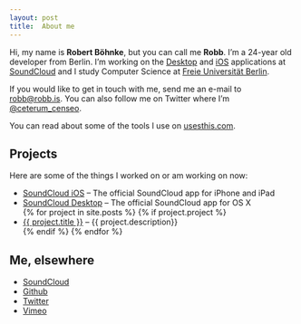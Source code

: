 ```yaml
---
layout: post
title:  About me
---
```


Hi, my name is **Robert Böhnke**, but you can call me **Robb**.
I’m a 24-year old developer from Berlin.
I’m working on the [Desktop][soundcloud_desktop] and
[iOS][soundcloud_ios] applications at [SoundCloud][soundcloud] and I study
Computer Science at [Freie Universität Berlin][fu_berlin].

If you would like to get in touch with me, send me an e-mail to
[robb@robb.is](mailto:robb@robb.is). You can also follow me on
Twitter where I’m [@ceterum_censeo][twitter].

You can read about some of the tools I use on [usesthis.com][usesthis].

## Projects

Here are some of the things I worked on or am working on now:

<ul>
  <li>
    <a href="http://itunes.apple.com/en/app/soundcloud/id336353151">SoundCloud iOS</a> – The official SoundCloud app for iPhone and iPad
  </li>
  <li>
    <a href="http://itunes.apple.com/en/app/soundcloud/id412754595">SoundCloud Desktop</a> – The official SoundCloud app for OS X
  </li>
{% for project in site.posts %}
  {% if project.project %}
    <li>
      <a href="{{ project.url }}">{{ project.title }}</a> – {{ project.description}}
    </li>
  {% endif %}
{% endfor %}
</ul>

## Me, elsewhere

* [SoundCloud][soundcloud_profile]
* [Github][github]
* [Twitter][twitter]
* [Vimeo][vimeo]

[soundcloud_desktop]: http://itunes.apple.com/en/app/soundcloud/id412754595
[soundcloud_ios]:     http://itunes.apple.com/en/app/soundcloud/id336353151
[soundcloud]:         https://soundcloud.com
[fu_berlin]:          http://www.fu-berlin.de
[usesthis]:           http://robert.bohnke.usesthis.com

[soundcloud_profile]: https://soundcloud.com/robb
[github]:             https://github.com/robb
[vimeo]:              https://vimeo.com/robb
[twitter]:            https://twitter.com/ceterum_censeo
